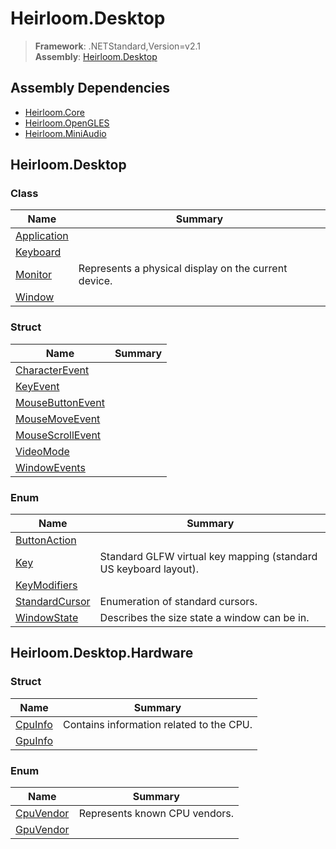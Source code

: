 # Heirloom.Desktop

> **Framework**: .NETStandard,Version=v2.1  
> **Assembly**: [Heirloom.Desktop][0]

## Assembly Dependencies

 - [Heirloom.Core][1]
 - [Heirloom.OpenGLES][2]
 - [Heirloom.MiniAudio][3]

## Heirloom.Desktop

### Class

| Name             | Summary                                              |
|------------------|------------------------------------------------------|
| [Application][4] |                                                      |
| [Keyboard][5]    |                                                      |
| [Monitor][6]     | Represents a physical display on the current device. |
| [Window][7]      |                                                      |

### Struct

| Name                   | Summary |
|------------------------|---------|
| [CharacterEvent][8]    |         |
| [KeyEvent][9]          |         |
| [MouseButtonEvent][10] |         |
| [MouseMoveEvent][11]   |         |
| [MouseScrollEvent][12] |         |
| [VideoMode][13]        |         |
| [WindowEvents][14]     |         |

### Enum

| Name                 | Summary                                                          |
|----------------------|------------------------------------------------------------------|
| [ButtonAction][15]   |                                                                  |
| [Key][16]            | Standard GLFW virtual key mapping (standard US keyboard layout). |
| [KeyModifiers][17]   |                                                                  |
| [StandardCursor][18] | Enumeration of standard cursors.                                 |
| [WindowState][19]    | Describes the size state a window can be in.                     |

## Heirloom.Desktop.Hardware

### Struct

| Name          | Summary                                  |
|---------------|------------------------------------------|
| [CpuInfo][20] | Contains information related to the CPU. |
| [GpuInfo][21] |                                          |

### Enum

| Name            | Summary                       |
|-----------------|-------------------------------|
| [CpuVendor][22] | Represents known CPU vendors. |
| [GpuVendor][23] |                               |

[0]: Heirloom.Desktop.md
[1]: Heirloom.Core.md
[2]: Heirloom.OpenGLES.md
[3]: Heirloom.MiniAudio.md
[4]: Heirloom.Desktop/Heirloom.Desktop/Application.md
[5]: Heirloom.Desktop/Heirloom.Desktop/Keyboard.md
[6]: Heirloom.Desktop/Heirloom.Desktop/Monitor.md
[7]: Heirloom.Desktop/Heirloom.Desktop/Window.md
[8]: Heirloom.Desktop/Heirloom.Desktop/CharacterEvent.md
[9]: Heirloom.Desktop/Heirloom.Desktop/KeyEvent.md
[10]: Heirloom.Desktop/Heirloom.Desktop/MouseButtonEvent.md
[11]: Heirloom.Desktop/Heirloom.Desktop/MouseMoveEvent.md
[12]: Heirloom.Desktop/Heirloom.Desktop/MouseScrollEvent.md
[13]: Heirloom.Desktop/Heirloom.Desktop/VideoMode.md
[14]: Heirloom.Desktop/Heirloom.Desktop/WindowEvents.md
[15]: Heirloom.Desktop/Heirloom.Desktop/ButtonAction.md
[16]: Heirloom.Desktop/Heirloom.Desktop/Key.md
[17]: Heirloom.Desktop/Heirloom.Desktop/KeyModifiers.md
[18]: Heirloom.Desktop/Heirloom.Desktop/StandardCursor.md
[19]: Heirloom.Desktop/Heirloom.Desktop/WindowState.md
[20]: Heirloom.Desktop/Heirloom.Desktop.Hardware/CpuInfo.md
[21]: Heirloom.Desktop/Heirloom.Desktop.Hardware/GpuInfo.md
[22]: Heirloom.Desktop/Heirloom.Desktop.Hardware/CpuVendor.md
[23]: Heirloom.Desktop/Heirloom.Desktop.Hardware/GpuVendor.md
